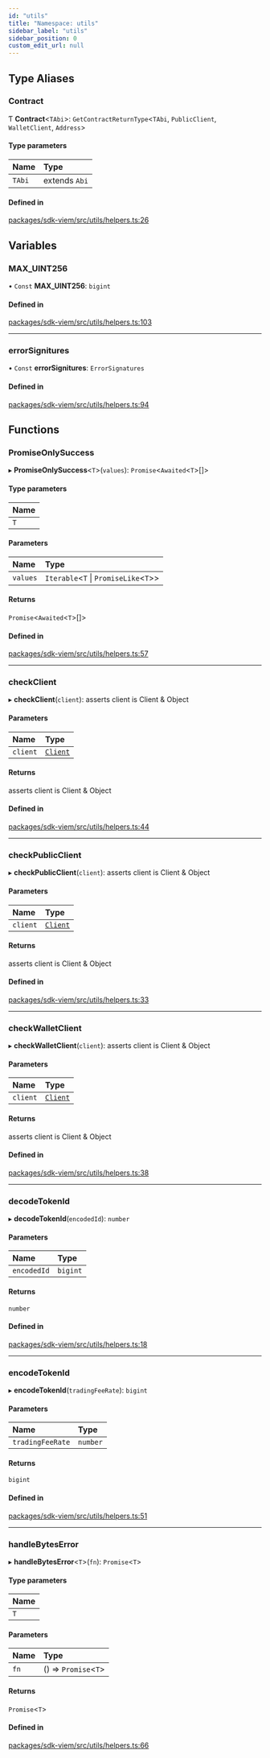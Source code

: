 ```yaml
---
id: "utils"
title: "Namespace: utils"
sidebar_label: "utils"
sidebar_position: 0
custom_edit_url: null
---
```


## Type Aliases

### Contract

Ƭ **Contract**<`TAbi`\>: `GetContractReturnType`<`TAbi`, `PublicClient`, `WalletClient`, `Address`\>

#### Type parameters

| Name | Type |
| :------ | :------ |
| `TAbi` | extends `Abi` |

#### Defined in

[packages/sdk-viem/src/utils/helpers.ts:26](https://github.com/chromatic-protocol/sdk/blob/b74e472/packages/sdk-viem/src/utils/helpers.ts#L26)

## Variables

### MAX\_UINT256

• `Const` **MAX\_UINT256**: `bigint`

#### Defined in

[packages/sdk-viem/src/utils/helpers.ts:103](https://github.com/chromatic-protocol/sdk/blob/b74e472/packages/sdk-viem/src/utils/helpers.ts#L103)

___

### errorSignitures

• `Const` **errorSignitures**: `ErrorSignatures`

#### Defined in

[packages/sdk-viem/src/utils/helpers.ts:94](https://github.com/chromatic-protocol/sdk/blob/b74e472/packages/sdk-viem/src/utils/helpers.ts#L94)

## Functions

### PromiseOnlySuccess

▸ **PromiseOnlySuccess**<`T`\>(`values`): `Promise`<`Awaited`<`T`\>[]\>

#### Type parameters

| Name |
| :------ |
| `T` |

#### Parameters

| Name | Type |
| :------ | :------ |
| `values` | `Iterable`<`T` \| `PromiseLike`<`T`\>\> |

#### Returns

`Promise`<`Awaited`<`T`\>[]\>

#### Defined in

[packages/sdk-viem/src/utils/helpers.ts:57](https://github.com/chromatic-protocol/sdk/blob/b74e472/packages/sdk-viem/src/utils/helpers.ts#L57)

___

### checkClient

▸ **checkClient**(`client`): asserts client is Client & Object

#### Parameters

| Name | Type |
| :------ | :------ |
| `client` | [`Client`](../classes/Client.md) |

#### Returns

asserts client is Client & Object

#### Defined in

[packages/sdk-viem/src/utils/helpers.ts:44](https://github.com/chromatic-protocol/sdk/blob/b74e472/packages/sdk-viem/src/utils/helpers.ts#L44)

___

### checkPublicClient

▸ **checkPublicClient**(`client`): asserts client is Client & Object

#### Parameters

| Name | Type |
| :------ | :------ |
| `client` | [`Client`](../classes/Client.md) |

#### Returns

asserts client is Client & Object

#### Defined in

[packages/sdk-viem/src/utils/helpers.ts:33](https://github.com/chromatic-protocol/sdk/blob/b74e472/packages/sdk-viem/src/utils/helpers.ts#L33)

___

### checkWalletClient

▸ **checkWalletClient**(`client`): asserts client is Client & Object

#### Parameters

| Name | Type |
| :------ | :------ |
| `client` | [`Client`](../classes/Client.md) |

#### Returns

asserts client is Client & Object

#### Defined in

[packages/sdk-viem/src/utils/helpers.ts:38](https://github.com/chromatic-protocol/sdk/blob/b74e472/packages/sdk-viem/src/utils/helpers.ts#L38)

___

### decodeTokenId

▸ **decodeTokenId**(`encodedId`): `number`

#### Parameters

| Name | Type |
| :------ | :------ |
| `encodedId` | `bigint` |

#### Returns

`number`

#### Defined in

[packages/sdk-viem/src/utils/helpers.ts:18](https://github.com/chromatic-protocol/sdk/blob/b74e472/packages/sdk-viem/src/utils/helpers.ts#L18)

___

### encodeTokenId

▸ **encodeTokenId**(`tradingFeeRate`): `bigint`

#### Parameters

| Name | Type |
| :------ | :------ |
| `tradingFeeRate` | `number` |

#### Returns

`bigint`

#### Defined in

[packages/sdk-viem/src/utils/helpers.ts:51](https://github.com/chromatic-protocol/sdk/blob/b74e472/packages/sdk-viem/src/utils/helpers.ts#L51)

___

### handleBytesError

▸ **handleBytesError**<`T`\>(`fn`): `Promise`<`T`\>

#### Type parameters

| Name |
| :------ |
| `T` |

#### Parameters

| Name | Type |
| :------ | :------ |
| `fn` | () => `Promise`<`T`\> |

#### Returns

`Promise`<`T`\>

#### Defined in

[packages/sdk-viem/src/utils/helpers.ts:66](https://github.com/chromatic-protocol/sdk/blob/b74e472/packages/sdk-viem/src/utils/helpers.ts#L66)
